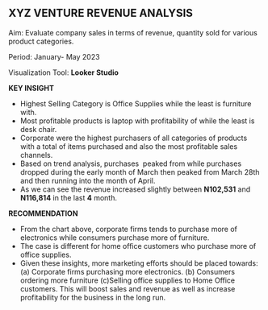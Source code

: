## XYZ VENTURE REVENUE ANALYSIS

Aim: Evaluate company sales in terms of revenue, quantity sold for various product categories.

Period: January- May 2023

Visualization Tool: **Looker Studio**

**KEY INSIGHT**
- Highest Selling Category is Office Supplies while the least is furniture with.
- Most profitable products is laptop with profitability of while the least is desk chair.
- Corporate were the highest purchasers of all categories of products with a total of  items purchased and also the most profitable sales channels.
- Based on trend analysis, purchases&nbsp; peaked from while purchases dropped during the early month of March then peaked from March 28th and then running into the month of April.
- As we can see the revenue increased slightly between **N102,531** and **N116,814** in the last **4** month.

**RECOMMENDATION**
- From the chart above, corporate firms tends to purchase more of electronics while consumers purchase more of furniture.
- The case is different for home office customers who purchase more of office supplies.
- Given these insights, more marketing efforts should be placed towards:
(a) Corporate firms purchasing more electronics.
(b) Consumers ordering more furniture
(c)Selling office supplies to Home Office customers.
This will boost sales and revenue as well as increase profitability for the business in the long run.
